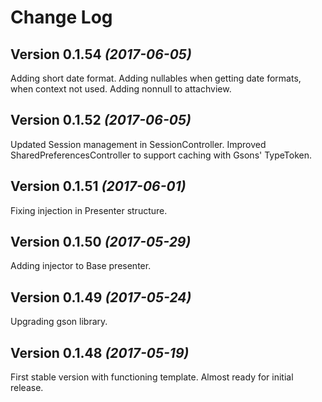 Change Log
==========

Version 0.1.54 *(2017-06-05)*
----------------------------
Adding short date format.
Adding nullables when getting date formats, when context not used.
Adding nonnull to attachview.

Version 0.1.52 *(2017-06-05)*
----------------------------

Updated Session management in SessionController.
Improved SharedPreferencesController to support caching with Gsons' TypeToken.

Version 0.1.51 *(2017-06-01)*
----------------------------

Fixing injection in Presenter structure.

Version 0.1.50 *(2017-05-29)*
----------------------------

Adding injector to Base presenter.

Version 0.1.49 *(2017-05-24)*
----------------------------

Upgrading gson library.

Version 0.1.48 *(2017-05-19)*
----------------------------

First stable version with functioning template. Almost ready for initial release.
